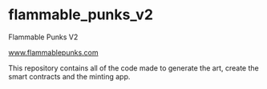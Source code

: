 # flammable_punks_v2
Flammable Punks V2

www.flammablepunks.com

This repository contains all of the code made to generate the art, create the smart contracts and the minting app.
